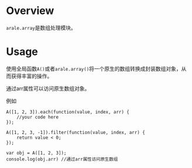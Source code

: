 Overview
=========

`arale.array`是数组处理模块。

Usage
======

使用全局函数`A()`或者`arale.array()`将一个原生的数组转换成封装数组对象，从而获得丰富的操作。

通过arr属性可以访问原生数组对象。

例如

    A([1, 2, 3]).each(function(value, index, arr) {
        //your code here
    });

    A([1, 2, 3, -1]).filter(function(value, index, arr) {
        return value < 0;
    });

    var obj = A([1, 2, 3]);
    console.log(obj.arr) //通过arr属性访问原生数组
